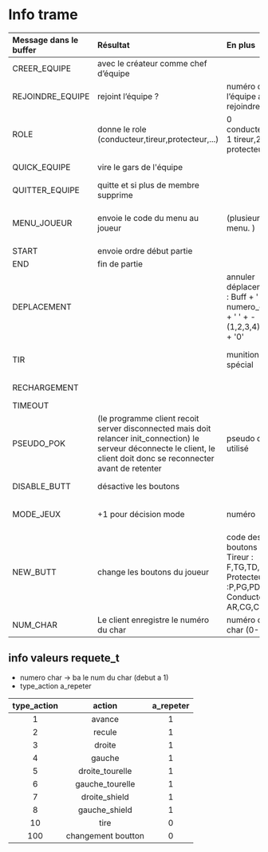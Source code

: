# Info trame

|Message dans le buffer|	Résultat|	En plus	|En pratique	|Temps|Expéditaire|
|:---------------------|:---------|:--------|:------------|:----|:----------|
|CREER_EQUIPE	|avec le créateur comme chef d’équipe	|	||	equipe|Client|
|REJOINDRE_EQUIPE	|rejoint l’équipe ?|	numéro de l’équipe a rejoindre|	Buff + ' ' + numéro 	|equipe|client|
|ROLE|donne le role (conducteur,tireur,protecteur,...)|0 conducteur, 1 tireur,2 protecteur|Buff + ' ' + int|equipe|serveur|
|QUICK_EQUIPE|vire le gars de l'équipe||Buff + ' ' + pseudo + ' '|equipe|client|
|QUITTER_EQUIPE	|quitte et si plus de membre supprime	|	||equipe|client|
|MENU_JOUEUR	|envoie le code du menu au joueur|	 (plusieurs menu. )	| si plusieurs Buff + ' ' + numéro sinon buff|	Après connexion + pseudo ok |serveur|
|START	|envoie ordre début partie	| 	|  | 	X|serveur|
| END |	fin de partie	|	|	| 5-15 min|serveur|
|DEPLACEMENT	||	annuler déplacement : Buff + ' ' + numero_char + ' ' + -(1,2,3,4) + ' ' + '0'|	Buff + ' ' + numero_char + ' ' + (1,2,3,4,...) + ' ' + (0,1)(appuie / relache) |	Durant partie|client|
|TIR	|	|munition spécial|	Buff + ' ' + numero_char + (0-9)|	X|Client|
|RECHARGEMENT| | |	Buff + ' ' + numero_char |Durant partie|client|
|TIMEOUT	||	|Buff |2 s|
|PSEUDO_POK |(le programme client recoit server disconnected mais doit relancer init_connection) le serveur déconnecte le client, le client doit donc se reconnecter avant de retenter| pseudo déjà utilisé ||Connection|serveur|
|DISABLE_BUTT | désactive les boutons | ||Durant partie|serveur|
|MODE_JEUX|+1 pour décision mode | numéro |Buff +' ' + (0-256)|Décision mode de jeux|client|
|NEW_BUTT| change les boutons du joueur | code des boutons Tireur : F,TG,TD,TS Protecteur :P,PG,PD,PS Conducteur : AR,CG,CD,CS| Buff + ' ' + code bouton x4 | 1 minute ou toucher |serveur|
|NUM_CHAR|Le client enregistre le numéro du char|numéro du char (0-256)|Buff + ' ' + numéro|Début partie|serveur|


## info valeurs requete_t
* numero char -> ba le num du char (debut a 1)
* type_action a_repeter

|type_action|action|a_repeter|
|:---------:|:----:|:-------:|
|1          |avance|1        |
|2          |recule|1        |
|3          |droite|1        |
|4          |gauche|1        |
|5          |droite_tourelle | 1|
|6          |gauche_tourelle | 1|
|7 	|droite_shield 	|1
|8 	|gauche_shield 	|1
|10 	      |tire            | 0|
|100|changement boutton | 0|

